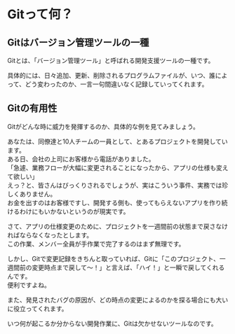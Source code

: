 # Gitって何？

## Gitはバージョン管理ツールの一種
Gitとは、「バージョン管理ツール」と呼ばれる開発支援ツールの一種です。

具体的には、日々追加、更新、削除されるプログラムファイルが、いつ、誰によって、どう変わったのか、一言一句間違いなく記録していってくれます。

## Gitの有用性

Gitがどんな時に威力を発揮するのか、具体的な例を見てみましょう。

あなたは、同僚達と10人チームの一員として、とあるプロジェクトを開発しています。</br>
ある日、会社の上司にお客様から電話がありました。</br>
「急遽、業務フローが大幅に変更されることになったから、アプリの仕様も変えて欲しい」</br>
えっ？と、皆さんはびっくりされるでしょうが、実はこういう事件、実務では珍しくありません。</br>
お金を出すのはお客様ですし、開発する側も、使ってもらえないアプリを作り続けるわけにもいかないというのが現実です。</br>

さて、アプリの仕様変更のために、プロジェクトを一週間前の状態まで戻さなければならなくなったとします。</br>
この作業、メンバー全員が手作業で完了するのはまず無理です。

しかし、Gitで変更記録をきちんと取っていれば、Gitに「このプロジェクト、一週間前の変更時点まで戻して～！」と言えば、「ハイ！」と一瞬で戻してくれるんです。</br>
便利ですよね。

また、発見されたバグの原因が、どの時点の変更によるのかを探る場合にも大いに役立ってくれます。

いつ何が起こるか分からない開発作業に、Gitは欠かせないツールなのです。
